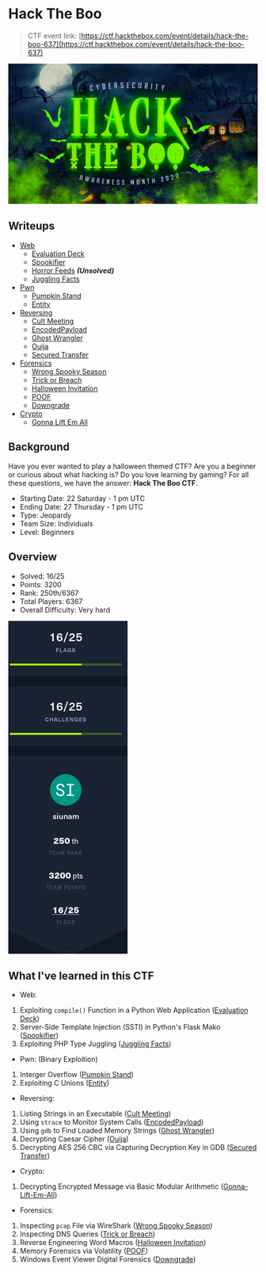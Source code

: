 # Hack The Boo

> CTF event link: [https://ctf.hackthebox.com/event/details/hack-the-boo-637](https://ctf.hackthebox.com/event/details/hack-the-boo-637)

![](https://raw.githubusercontent.com/siunam321/CTF-Writeups/main/HackTheBoo/banner.png)

## Writeups

- [Web](https://siunam321.github.io/ctf/hacktheboo/Web/)
	- [Evaluation Deck](https://siunam321.github.io/ctf/hacktheboo/Web/Evaluation-Deck/)
	- [Spookifier](https://siunam321.github.io/ctf/hacktheboo/Web/Spookifier/)
	- [Horror Feeds](https://siunam321.github.io/ctf/hacktheboo/Web/Horror-Feeds/) ***(Unsolved)***
	- [Juggling Facts](https://siunam321.github.io/ctf/hacktheboo/Web/Juggling-Facts/)
- [Pwn](https://siunam321.github.io/ctf/hacktheboo/Pwn/)
	- [Pumpkin Stand](https://siunam321.github.io/ctf/hacktheboo/Pwn/Pumpkin-Stand/)
	- [Entity](https://siunam321.github.io/ctf/hacktheboo/Pwn/Entity/)
- [Reversing](https://siunam321.github.io/ctf/hacktheboo/Reversing/)
	- [Cult Meeting](https://siunam321.github.io/ctf/hacktheboo/Reversing/Cult-Meeting/)
	- [EncodedPayload](https://siunam321.github.io/ctf/hacktheboo/Reversing/EncodedPayload/)
	- [Ghost Wrangler](https://siunam321.github.io/ctf/hacktheboo/Reversing/Ghost-Wrangler/)
	- [Ouija](https://siunam321.github.io/ctf/hacktheboo/Reversing/Ouija/)
	- [Secured Transfer](https://siunam321.github.io/ctf/hacktheboo/Reversing/Secured-Transfer/)
- [Forensics](https://siunam321.github.io/ctf/hacktheboo/Forensics/)
	- [Wrong Spooky Season](https://siunam321.github.io/ctf/hacktheboo/Forensics/Wrong-Spooky-Season/)
	- [Trick or Breach](https://siunam321.github.io/ctf/hacktheboo/Forensics/Trick-or-Breach/)
	- [Halloween Invitation](https://siunam321.github.io/ctf/hacktheboo/Forensics/Halloween-Invitation/)
	- [POOF](https://siunam321.github.io/ctf/hacktheboo/Forensics/POOF/)
	- [Downgrade](https://siunam321.github.io/ctf/hacktheboo/Forensics/Downgrade/)
- [Crypto](https://siunam321.github.io/ctf/hacktheboo/Crypto/)
	- [Gonna Lift Em All](https://siunam321.github.io/ctf/hacktheboo/Crypto/Gonna-Lift-Em-All/)

## Background

Have you ever wanted to play a halloween themed CTF?
Are you a beginner or curious about what hacking is?
Do you love learning by gaming?
For all these questions, we have the answer: **Hack The Boo CTF**.

- Starting Date: 22 Saturday - 1 pm UTC
- Ending Date: 27 Thursday - 1 pm UTC
- Type: Jeopardy
- Team Size: Individuals
- Level: Beginners

## Overview

- Solved: 16/25
- Points: 3200
- Rank: 250th/6367
- Total Players: 6367
- Overall Difficulty: Very hard

![](https://raw.githubusercontent.com/siunam321/CTF-Writeups/main/HackTheBoo/result.png)

## What I've learned in this CTF

- Web:
1. Exploiting `compile()` Function in a Python Web Application ([Evaluation Deck](https://siunam321.github.io/ctf/hacktheboo/Web/Evaluation-Deck/))
2. Server-Side Template Injection (SSTI) in Python's Flask Mako ([Spookifier](https://siunam321.github.io/ctf/hacktheboo/Web/Spookifier/))
3. Exploiting PHP Type Juggling ([Juggling Facts](https://siunam321.github.io/ctf/hacktheboo/Web/Juggling-Facts/))

- Pwn: (Binary Exploition)
1. Interger Overflow ([Pumpkin Stand](https://siunam321.github.io/ctf/hacktheboo/Pwn/Pumpkin-Stand/))
2. Exploiting C Unions ([Entity](https://siunam321.github.io/ctf/hacktheboo/Pwn/Entity/))

- Reversing:
1. Listing Strings in an Executable ([Cult Meeting](https://siunam321.github.io/ctf/hacktheboo/Reversing/Cult-Meeting/))
2. Using `strace` to Monitor System Calls ([EncodedPayload](https://siunam321.github.io/ctf/hacktheboo/Reversing/EncodedPayload/))
3. Using `gdb` to Find Loaded Memory Strings ([Ghost Wrangler](https://siunam321.github.io/ctf/hacktheboo/Reversing/Ghost-Wrangler/))
4. Decrypting Caesar Cipher ([Ouija](https://siunam321.github.io/ctf/hacktheboo/Reversing/Ouija/))
5. Decrypting AES 256 CBC via Capturing Decryption Key in GDB ([Secured Transfer](https://siunam321.github.io/ctf/hacktheboo/Reversing/Secured-Transfer/))

- Crypto:
1. Decrypting Encrypted Message via Basic Modular Arithmetic ([Gonna-Lift-Em-All](https://siunam321.github.io/ctf/hacktheboo/Crypto/Gonna-Lift-Em-All/))

- Forensics:
1. Inspecting `pcap` File via WireShark ([Wrong Spooky Season](https://siunam321.github.io/ctf/hacktheboo/Forensics/Wrong-Spooky-Season/))
2. Inspecting DNS Queries ([Trick or Breach](https://siunam321.github.io/ctf/hacktheboo/Forensics/Trick-or-Breach/))
3. Reverse Engineering Word Macros ([Halloween Invitation](https://siunam321.github.io/ctf/hacktheboo/Forensics/Halloween-Invitation/))
4. Memory Forensics via Volatility ([POOF](https://siunam321.github.io/ctf/hacktheboo/Forensics/POOF/))
5. Windows Event Viewer Digital Forensics ([Downgrade](https://siunam321.github.io/ctf/hacktheboo/Forensics/Downgrade/))